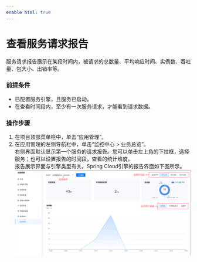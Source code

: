 ```yaml
---
enable html: true
---
```

# 查看服务请求报告

服务请求报告展示在某段时间内，被请求的总数量、平均响应时间、实例数、吞吐量、包大小、出错率等。 

### 前提条件
* 已配置服务引擎，且服务已启动。
* 在查看时间段内，至少有一次服务请求，才能看到请求数据。

### 操作步骤
1. 在项目顶部菜单栏中，单击“应用管理”。
2. 在应用管理的左侧导航栏中，单击“监控中心 > 业务总览”。       
    右侧界面默认显示第一个服务的请求报告。您可以单击左上角的下拉框，选择服务；也可以设置报告的时间段，查看的统计维度。        
    报告展示界面与引擎类型有关。Spring Cloud引擎的报告界面如下图所示。      
    <img src="fig/应用管理-业务总览01.png" style="zoom:50%"> 
    
     

